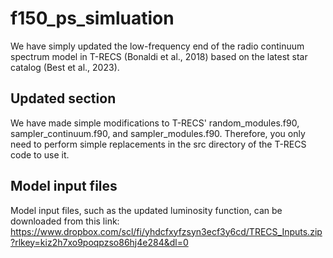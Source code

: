 # f150_ps_simluation
We have simply updated the low-frequency end of the radio continuum spectrum model in T-RECS (Bonaldi et al., 2018) based on the latest star catalog (Best et al., 2023).

## Updated section
We have made simple modifications to T-RECS' random_modules.f90, sampler_continuum.f90, and sampler_modules.f90.   Therefore, you only need to perform simple replacements in the src directory of the T-RECS code to use it.

## Model input files
Model input files, such as the updated luminosity function, can be downloaded from this link: https://www.dropbox.com/scl/fi/yhdcfxyfzsyn3ecf3y6cd/TRECS_Inputs.zip?rlkey=kiz2h7xo9poqpzso86hj4e284&dl=0
